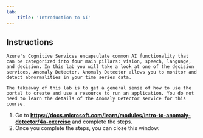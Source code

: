 ```yaml
---
lab:
    title: 'Introduction to AI'
---
```


## Instructions

    Azure's Cognitive Services encapsulate common AI functionality that can be categorized into four main pillars: vision, speech, language, and decision. In this lab you will take a look at one of the decision services, Anomaly Detector. Anomaly Detector allows you to monitor and detect abnormalities in your time series data. 
    
    The takeaway of this lab is to get a general sense of how to use the portal to create and use a resource to run an application. You do not need to learn the details of the Anomaly Detector service for this course.  

1. Go to **https://docs.microsoft.com/learn/modules/intro-to-anomaly-detector/4a-exercise** and complete the steps. 
2. Once you complete the steps, you can close this window. 


